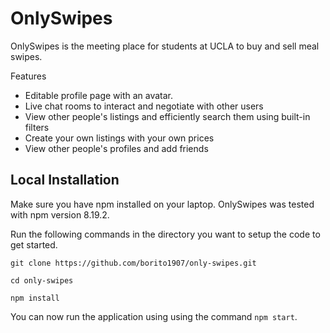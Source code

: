 # OnlySwipes

OnlySwipes is the meeting place for students at UCLA to buy and sell meal swipes.

Features
*  Editable profile page with an avatar.
*  Live chat rooms to interact and negotiate with other users
*  View other people's listings and efficiently search them using built-in filters
*  Create your own listings with your own prices
*  View other people's profiles and add friends

## Local Installation

Make sure you have npm installed on your laptop.
OnlySwipes was tested with npm version 8.19.2.

Run the following commands in the directory you want to setup the code to get started.

`git clone https://github.com/borito1907/only-swipes.git`

`cd only-swipes`

`npm install`

You can now run the application using using the command `npm start`.



